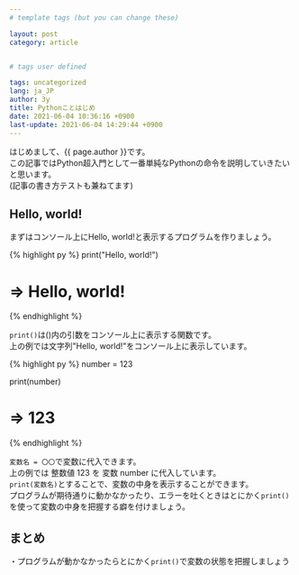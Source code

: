 ```yaml
---
# template tags (but you can change these)

layout: post
category: article


# tags user defined

tags: uncategorized
lang: ja_JP
author: 3y
title: Pythonことはじめ
date: 2021-06-04 10:36:16 +0900
last-update: 2021-06-04 14:29:44 +0900
---
```


はじめまして、{{ page.author }}です。<br>
この記事ではPython超入門として一番単純なPythonの命令を説明していきたいと思います。<br>
(記事の書き方テストも兼ねてます)

## Hello, world!

まずはコンソール上にHello, world!と表示するプログラムを作りましょう。

{% highlight py %}
print("Hello, world!")
# => Hello, world!
{% endhighlight %}

`print()`は()内の引数をコンソール上に表示する関数です。<br>
上の例では文字列"Hello, world!"をコンソール上に表示しています。

{% highlight py %}
number = 123

print(number)
# => 123
{% endhighlight %}

`変数名 = 〇〇`で変数に代入できます。<br>
上の例では 整数値 123 を 変数 number に代入しています。<br>
`print(変数名)`とすることで、変数の中身を表示することができます。<br>
プログラムが期待通りに動かなかったり、エラーを吐くときはとにかく`print()`を使って変数の中身を把握する癖を付けましょう。

## まとめ

・プログラムが動かなかったらとにかく`print()`で変数の状態を把握しましょう